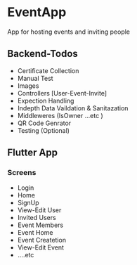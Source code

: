 # EventApp
<p> App for hosting events and inviting people </p>  

## Backend-Todos 
- Certificate Collection
- Manual Test
- Images
- Controllers [User-Event-Invite]
- Expection Handling
- Indepth Data Vaildation & Sanitazation
- Middleweres (IsOwner ...etc )
- QR Code Genrator
- Testing (Optional)


## Flutter App
### Screens
- Login
- Home
- SignUp
- View-Edit User
- Invited Users
- Event Members
- Event Home
- Event Createtion
- View-Edit Event
- ....etc






